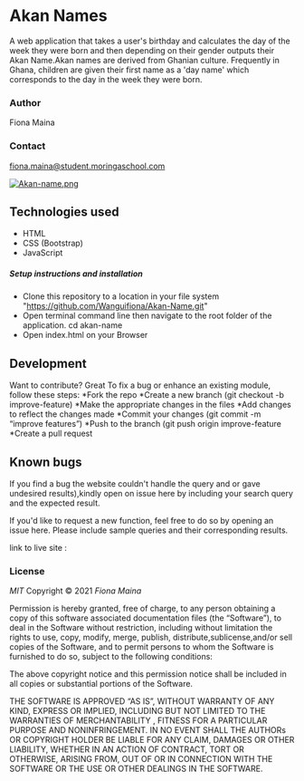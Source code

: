 # Akan Names

A web application that takes a user's birthday and calculates the day of the week they were born and then depending on their gender outputs their Akan Name.Akan names are derived from Ghanian culture. Frequently in Ghana, children are given their first name as a 'day name' which corresponds to the day in the week they were born.


### Author

Fiona Maina

### Contact

fiona.maina@student.moringaschool.com


[![Akan-name.png](   )](    )

## Technologies used

* HTML
* CSS (Bootstrap)
* JavaScript


##### Setup instructions and installation

* Clone this repository to a location in your file system  "https://github.com/Wanguifiona/Akan-Name.git"
* Open terminal command line then navigate to the root folder of the application. cd akan-name
* Open index.html on your Browser

## Development

Want to contribute? Great
To fix a bug or enhance an existing module, follow these steps:
*Fork the repo
*Create a new branch (git checkout -b improve-feature)
*Make the appropriate changes in the files
*Add changes to reflect the changes made
*Commit your changes (git commit -m “improve features”)
*Push to the branch (git push origin improve-feature
*Create a pull request

## Known bugs

If you find a bug the website couldn't handle the query and or gave undesired results),kindly open on issue here by including your search query and the expected result.

If you'd like to request a new function, feel free to do so by opening an issue here. Please include sample queries and their corresponding results.


link to live site :




### License

*MIT*
Copyright © 2021 *Fiona Maina*

Permission is hereby granted, free of charge, to any person obtaining a copy of this software associated documentation files (the “Software”), to deal in the Software without restriction, including without limitation the rights to use, copy, modify, merge, publish, distribute,sublicense,and/or sell copies of the Software, and to permit persons to whom the Software is furnished to do so, subject to the following conditions:

The above copyright notice and this permission notice shall be included in all copies or substantial portions of the Software.

THE SOFTWARE IS APPROVED “AS IS”, WITHOUT WARRANTY OF ANY KIND, EXPRESS OR IMPLIED, INCLUDING BUT NOT LIMITED TO THE WARRANTIES OF MERCHANTABILITY , FITNESS FOR A PARTICULAR PURPOSE AND NONINFRINGEMENT. IN NO EVENT SHALL THE AUTHORs OR COPYRIGHT HOLDER BE LIABLE FOR ANY CLAIM, DAMAGES OR OTHER LIABILITY, WHETHER IN AN ACTION OF CONTRACT, TORT OR OTHERWISE, ARISING FROM, OUT OF OR IN CONNECTION WITH THE SOFTWARE OR THE USE OR OTHER DEALINGS IN THE SOFTWARE.
